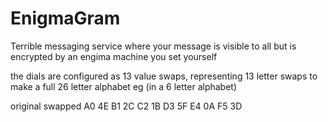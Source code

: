 # EnigmaGram

Terrible messaging service where your message is visible to all but is encrypted by an engima machine you set yourself

the dials are configured as 13 value swaps, representing 13 letter swaps to make a full 26 letter alphabet
eg (in a 6 letter alphabet)

original swapped
A0 4E
B1 2C
C2 1B
D3 5F
E4 0A
F5 3D

